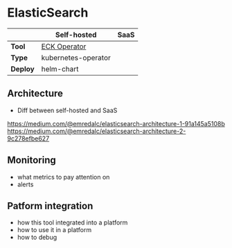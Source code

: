 # ElasticSearch

||Self-hosted|SaaS|
|-|-|-|
|**Tool**|[ECK Operator](./elastic-operator.md)|[](#)|
|**Type**|kubernetes-operator||
|**Deploy**|helm-chart||

## Architecture

- Diff between self-hosted and SaaS

https://medium.com/@emredalc/elasticsearch-architecture-1-91a145a5108b
https://medium.com/@emredalc/elasticsearch-architecture-2-9c278efbe627


## Monitoring

- what metrics to pay attention on
- alerts

## Patform integration

- how this tool integrated into a platform
- how to use it in a platform
- how to debug

